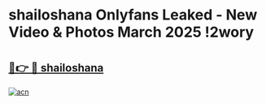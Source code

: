 # shailoshana Onlyfans Leaked - New Video & Photos March 2025 !2wory

# <h2><a href="https://lzm5d8.iuczelnia.edu.pl?title=shailoshana&ref=2wory">🔗👉 🔴 shailoshana</a></h2>

[![acn](https://github.com/user-attachments/assets/0f9c940e-d8b0-45ae-aac7-cd30a18b3e1c)](https://lzm5d8.iuczelnia.edu.pl?title=shailoshana&ref=2wory)

